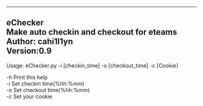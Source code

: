 ----------------------------------------------------  
eChecker  
Make auto checkin and checkout for eteams  
Author: cahi1l1yn  
Version:0.9  
----------------------------------------------------  

Usage: eChecker.py -i [checkin_time] -o [checkout_time] -c [Cookie]   

-h Print this help  
-i Set checkin time(%hh:%mm)  
-o Set checkout time(%hh:%mm)  
-c Set your cookie  
